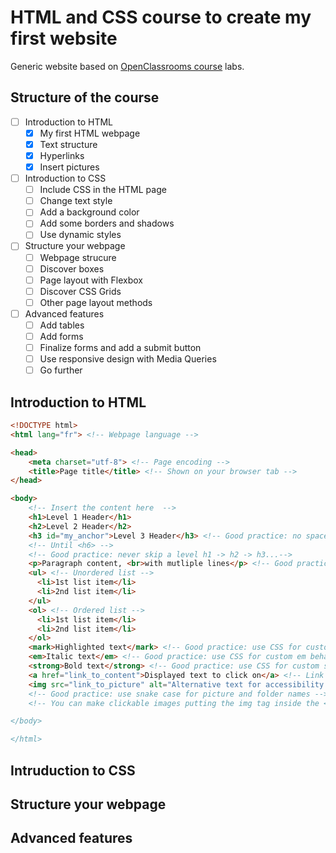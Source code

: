 # HTML and CSS course to create my first website

Generic website based on [OpenClassrooms course](https://openclassrooms.com/fr/courses/1603881-creez-votre-site-web-avec-html5-et-css3) labs.

## Structure of the course

- [ ] Introduction to HTML
  - [x] My first HTML webpage
  - [x] Text structure
  - [x] Hyperlinks
  - [x] Insert pictures
- [ ] Introduction to CSS
  - [ ] Include CSS in the HTML page
  - [ ] Change text style
  - [ ] Add a background color
  - [ ] Add some borders and shadows
  - [ ] Use dynamic styles
- [ ] Structure your webpage
  - [ ] Webpage strucure
  - [ ] Discover boxes
  - [ ] Page layout with Flexbox
  - [ ] Discover CSS Grids
  - [ ] Other page layout methods
- [ ] Advanced features
  - [ ] Add tables
  - [ ] Add forms
  - [ ] Finalize forms and add a submit button
  - [ ] Use responsive design with Media Queries
  - [ ] Go further

## Introduction to HTML

```html
<!DOCTYPE html>
<html lang="fr"> <!-- Webpage language -->

<head>
    <meta charset="utf-8"> <!-- Page encoding -->
    <title>Page title</title> <!-- Shown on your browser tab -->
</head>

<body>
    <!-- Insert the content here  -->
    <h1>Level 1 Header</h1>
    <h2>Level 2 Header</h2>
    <h3 id="my_anchor">Level 3 Header</h3> <!-- Good practice: no space or special characters in the anchor id, used in href and CSS styling -->
    <!-- Until <h6> -->
    <!-- Good practice: never skip a level h1 -> h2 -> h3...-->
    <p>Paragraph content, <br>with mutliple lines</p> <!-- Good practice: only one <br> and choose the size of the line break in CSS -->
    <ul> <!-- Unordered list -->
      <li>1st list item</li>
      <li>2nd list item</li>
    </ul>
    <ol> <!-- Ordered list -->
      <li>1st list item</li>
      <li>2nd list item</li>
    </ol>
    <mark>Highlighted text</mark> <!-- Good practice: use CSS for custom mark behaviour -->
    <em>Italic text</em> <!-- Good practice: use CSS for custom em behaviour -->
    <strong>Bold text</strong> <!-- Good practice: use CSS for custom strong behaviour -->
    <a href="link_to_content">Displayed text to click on</a> <!-- Link can be URL, relative path to other file (HTML file will be displayed, other file extensions will be downloaded), anchor using "#my_anchor" which you can combine with a link to another HTML file "relative/path/to/page.html#anchor_id, <target="_blank"> opens a new tab, "mailto:em@iladdress.com" opens e-mail app -->
    <img src="link_to_picture" alt="Alternative text for accessibility and references" title="Text to display on hover"> <!-- src has the same behaviour as href -->
    <!-- Good practice: use snake case for picture and folder names -->
    <!-- You can make clickable images putting the img tag inside the <a></a> tags>

</body>

</html>
```

## Intruduction to CSS

## Structure your webpage

## Advanced features
